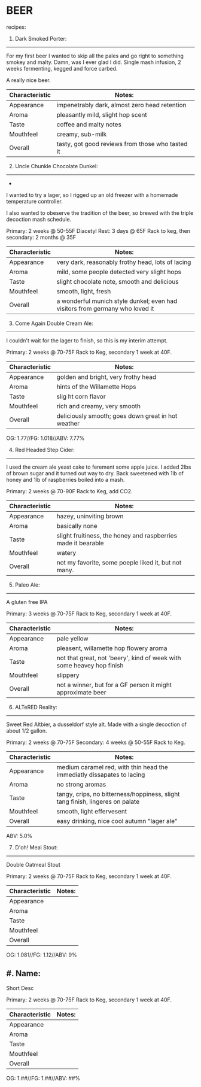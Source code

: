 BEER
====
recipes:

1. Dark Smoked Porter:
----------------------

For my first beer I wanted to skip all the pales and go right to something smokey and malty. Damn, was I ever glad I did. Single mash infusion, 2 weeks fermenting, kegged and force carbed.

A really nice beer.

|Characteristic | Notes:        |
| ------------- | ------------  |
|Appearance     |impenetrably dark, almost zero head retention|
|Aroma          |pleasantly mild, slight hop scent|
|Taste          |coffee and malty notes|
|Mouthfeel      |creamy, sub-milk|
|Overall        |tasty, got good reviews from those who tasted it|



2. Uncle Chunkle Chocolate Dunkel:
---------------------------------
-

I wanted to try a lager, so I rigged up an old freezer with a homemade temperature controller.

I also wanted to obeserve the tradition of the beer, so brewed with the triple decoction mash schedule.

Primary: 2 weeks @ 50-55F
Diacetyl Rest: 3 days @ 65F
Rack to keg, then secondary: 2 months @ 35F

|Characteristic | Notes:        |
| ------------- | ------------  |
|Appearance     |very dark, reasonably frothy head, lots of lacing|
|Aroma          |mild, some people detected very slight hops|
|Taste          |slight chocolate note, smooth and delicious|
|Mouthfeel      |smooth, light, fresh|
|Overall        |a wonderful munich style dunkel; even had visitors from germany who loved it|

3. Come Again Double Cream Ale:
-------------------------------

I couldn't wait for the lager to finish, so this is my interim attempt.

Primary: 2 weeks @ 70-75F
Rack to Keg, secondary 1 week at 40F.

|Characteristic | Notes:        |
| ------------- | ------------  |
|Appearance     |golden and bright, very frothy head|
|Aroma          |hints of the Willamette Hops|
|Taste          |slig ht corn flavor|
|Mouthfeel      |rich and creamy, very smooth|
|Overall        |deliciously smooth; goes down great in hot weather|

OG: 1.77//FG: 1.018//ABV: 7.77%

4. Red Headed Step Cider:
-------------------------------

I used the cream ale yeast cake to ferement some apple juice. I added 2lbs of brown sugar and it turned out way to dry. Back sweetened with 1lb of honey and 1lb of raspberries boiled into a mash.

Primary: 2 weeks @ 70-90F
Rack to Keg, add CO2.

|Characteristic | Notes:        |
| ------------- | ------------  |
|Appearance     |hazey, uninviting brown|
|Aroma          |basically none|
|Taste          |slight fruitiness, the honey and raspberries made it bearable|
|Mouthfeel      |watery|
|Overall        |not my favorite, some poeple liked it, but not many.|

5. Paleo Ale:
-------------------------------

A gluten free IPA

Primary: 3 weeks @ 70-75F
Rack to Keg, secondary 1 week at 40F.

|Characteristic | Notes:        |
| ------------- | ------------  |
|Appearance     |pale yellow|
|Aroma          |pleasent, willamette hop flowery aroma|
|Taste          |not that great, not 'beery', kind of week with some heavey hop finish|
|Mouthfeel      |slippery|
|Overall        |not a winner, but for a GF person it might approximate beer|

6. ALTeRED Reality:
-------------------------------

Sweet Red Altbier, a dusseldorf style alt. Made with a single decoction of about 1/2 gallon.

Primary: 2 weeks @ 70-75F
Secondary: 4 weeks @ 50-55F
Rack to Keg.

|Characteristic | Notes:        |
| ------------- | ------------  |
|Appearance     |medium caramel red, with thin head the immediatly dissapates to lacing|
|Aroma          |no strong aromas|
|Taste          |tangy, crips, no bitterness/hoppiness, slight tang finish, lingeres on palate|
|Mouthfeel      |smooth, light effervesent|
|Overall        |easy drinking, nice cool autumn "lager ale"|

ABV: 5.0%

7. D'oh! Meal Stout:
-------------------------------

Double Oatmeal Stout

Primary: 2 weeks @ 70-75F
Rack to Keg, secondary 1 week at 40F.

|Characteristic | Notes:        |
| ------------- | ------------  |
|Appearance     ||
|Aroma          ||
|Taste          ||
|Mouthfeel      ||
|Overall        ||

OG: 1.081//FG: 1.12//ABV: 9%

#. Name:
-------------------------------

Short Desc

Primary: 2 weeks @ 70-75F
Rack to Keg, secondary 1 week at 40F.

|Characteristic | Notes:        |
| ------------- | ------------  |
|Appearance     ||
|Aroma          ||
|Taste          ||
|Mouthfeel      ||
|Overall        ||

OG: 1.##//FG: 1.##//ABV: ##%